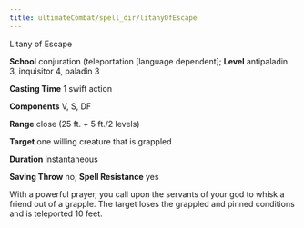 ```yaml
---
title: ultimateCombat/spell_dir/litanyOfEscape
---
```

Litany of Escape

**School** conjuration (teleportation [language dependent]; **Level** antipaladin 3, inquisitor 4, paladin 3

**Casting Time** 1 swift action

**Components** V, S, DF

**Range** close (25 ft. + 5 ft./2 levels)

**Target** one willing creature that is grappled

**Duration** instantaneous

**Saving Throw** no; **Spell Resistance** yes

With a powerful prayer, you call upon the servants of your god to whisk a friend out of a grapple. The target loses the grappled and pinned conditions and is teleported 10 feet.


